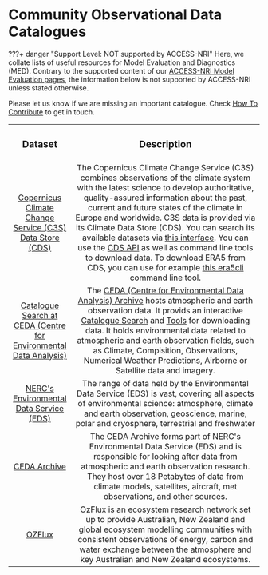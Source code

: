 # Community Observational Data Catalogues

???+ danger "Support Level: NOT supported by ACCESS-NRI"
    Here, we collate lists of useful resources for Model Evaluation and Diagnostics (MED). Contrary to the supported content of our [ACCESS-NRI Model Evaluation pages](/model_evaluation), the information below is not supported by ACCESS-NRI unless stated otherwise.

Please let us know if we are missing an important catalogue. Check [How To Contribute](/about/contribute) to get in touch.

<table>
<tr>
<td width="25%">
    <div align='center' width="100%">
    <h3>Dataset</h3>
    </div>
</td>
<td width="75%">
    <div align='center' width="100%" >
    <h3>Description</h3>
    </div>
</td>
</tr>

<tr>
<td width="25%">
    <div align='center' width="100%">
    <a href="https://cds.climate.copernicus.eu/"  target="_blank">Copernicus Climate Change Service (C3S) Data Store (CDS)</a> 
    </div>
</td>
<td width="75%">
    <div align='center' width="100%" >
        The Copernicus Climate Change Service (C3S) combines observations of the climate system with the latest science to develop authoritative, quality-assured information about the past, current and future states of the climate in Europe and worldwide. C3S data is provided via its Climate Data Store (CDS).
        You can search its available datasets via <a href="https://cds.climate.copernicus.eu/cdsapp#!/search?type=dataset" target="_blank">this interface</a>.
        You can use the <a href="https://cds.climate.copernicus.eu/api-how-to" target="_blank">CDS API</a> as well as command line tools to download data. To download ERA5 from CDS, you can use for example <a href="https://era5cli.readthedocs.io/en/stable/" target="_blank">this era5cli</a> command line tool.
    </div>
</td>
</tr>

<tr>
<td width="25%">
    <div align='center' width="100%">
    <a href="https://catalogue.ceda.ac.uk" target="_blank">Catalogue Search at CEDA (Centre for Environmental Data Analysis) </a> 
    </div>
</td>
<td width="75%">
    <div align='center' width="100%" >
        The <a href="https://archive.ceda.ac.uk" target="_blank">CEDA (Centre for Environmental Data Analysis) Archive</a> hosts atmospheric and earth observation data.
        It provids an interactive <a href="https://catalogue.ceda.ac.uk" target="_blank">Catalogue Search</a> and <a href="https://archive.ceda.ac.uk/tools/" target="_blank">Tools</a> for downloading data.
        It holds environmental data related to atmospheric and earth observation fields, such as Climate, Compisition, Observations, Numerical Weather Predictions, Airborne or Satellite data and imagery.
    </div>
</td>
</tr>

<tr>
<td width="25%">
    <div align='center' width="100%">
    <a href="https://eds.ukri.org/services/find-data" target="_blank">NERC's Environmental Data Service (EDS)</a> 
    </div>
</td>
<td width="75%">
    <div align='center' width="100%" >
        The range of data held by the Environmental Data Service (EDS) is vast, covering all aspects of environmental science: atmosphere, climate and earth observation, geoscience, marine, polar and cryosphere, terrestrial and freshwater
    </div>
</td>
</tr>

<tr>
<td width="25%">
    <div align='center' width="100%">
    <a href="https://archive.ceda.ac.uk/" target="_blank">CEDA Archive</a> 
    </div>
</td>
<td width="75%">
    <div align='center' width="100%" >
        The CEDA Archive forms part of NERC's Environmental Data Service (EDS) and is responsible for looking after data from atmospheric and earth observation research. They host over 18 Petabytes of data from climate models, satellites, aircraft, met observations, and other sources.
    </div>
</td>
</tr>

<tr>
<td width="25%">
    <div align='center' width="100%">
    <a href="https://www.ozflux.org.au" target="_blank">OZFlux</a> 
    </div>
</td>
<td width="75%">
    <div align='center' width="100%" >
        OzFlux is an ecosystem research network set up to provide Australian, New Zealand and global ecosystem modelling communities with consistent observations of energy, carbon and water exchange between the atmosphere and key Australian and New Zealand ecosystems.
    </div>
</td>
</tr>

</table>
